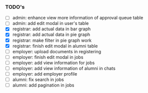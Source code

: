 ### TODO's

- [ ] admin: enhance view more information of approval queue table
- [ ] admin: add edit modal in user's table
- [x] registrar: add actual data in bar graph
- [x] registrar: add actual data in pie graph
- [x] registrar: make filter in pie graph work
- [x] registrar: finish edit modal in alumni table
- [ ] employer: upload documents in registering
- [ ] employer: finish edit modal in jobs
- [ ] employer: add view information for jobs
- [ ] employer: add view information of alumni in chats
- [ ] employer: add employer profile
- [ ] alumni: fix search in jobs
- [ ] alumni: add pagination in jobs
